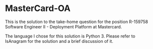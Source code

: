 # MasterCard-OA

This is the solution to the take-home question for the position R-159758 Software Engineer II - Deployment Platform at Mastercard. 

The language I chose for this solution is Python 3. Please refer to IsAnagram for the solution and a brief discussion of it.
